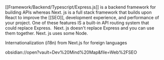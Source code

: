 [[Framework/Backend/Typescript/Express.js]] is a backend framework for building APIs whereas Next. js is a full stack framework that builds upon React to improve the [[SEO]], development experience, and performance of your project. One of these features IS a built-in API routing system that could replace Express.  Next. js doesn't replace Express and you can use them together. Next. js uses some Node. 

Internationalization (i18n) from Next.js for foreign languages

obsidian://open?vault=Dev%20Mind%20Map&file=Web%2FSEO